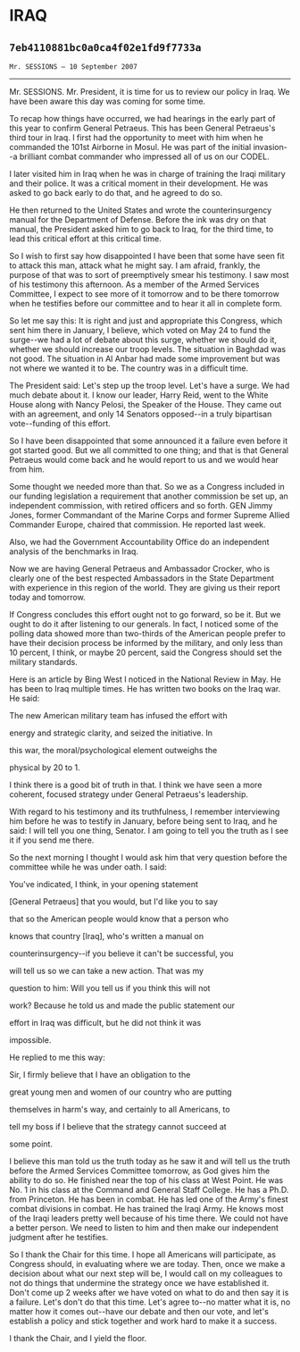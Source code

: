 # IRAQ
## `7eb4110881bc0a0ca4f02e1fd9f7733a`
`Mr. SESSIONS — 10 September 2007`

---


Mr. SESSIONS. Mr. President, it is time for us to review our policy 
in Iraq. We have been aware this day was coming for some time.

To recap how things have occurred, we had hearings in the early part 
of this year to confirm General Petraeus. This has been General 
Petraeus's third tour in Iraq. I first had the opportunity to meet with 
him when he commanded the 101st Airborne in Mosul. He was part of the 
initial invasion--a brilliant combat commander who impressed all of us 
on our CODEL.

I later visited him in Iraq when he was in charge of training the 
Iraqi military and their police. It was a critical moment in their 
development. He was asked to go back early to do that, and he agreed to 
do so.

He then returned to the United States and wrote the counterinsurgency 
manual for the Department of Defense. Before the ink was dry on that 
manual, the President asked him to go back to Iraq, for the third time, 
to lead this critical effort at this critical time.

So I wish to first say how disappointed I have been that some have 
seen fit to attack this man, attack what he might say. I am afraid, 
frankly, the purpose of that was to sort of preemptively smear his 
testimony. I saw most of his testimony this afternoon. As a member of 
the Armed Services Committee, I expect to see more of it tomorrow and 
to be there tomorrow when he testifies before our committee and to hear 
it all in complete form.

So let me say this: It is right and just and appropriate this 
Congress, which sent him there in January, I believe, which voted on 
May 24 to fund the surge--we had a lot of debate about this surge, 
whether we should do it, whether we should increase our troop levels. 
The situation in Baghdad was not good. The situation in Al Anbar had 
made some improvement but was not where we wanted it to be. The country 
was in a difficult time.

The President said: Let's step up the troop level. Let's have a 
surge. We had much debate about it. I know our leader, Harry Reid, went 
to the White House along with Nancy Pelosi, the Speaker of the House. 
They came out with an agreement, and only 14 Senators opposed--in a 
truly bipartisan vote--funding of this effort.

So I have been disappointed that some announced it a failure even 
before it got started good. But we all committed to one thing; and that 
is that General Petraeus would come back and he would report to us and 
we would hear from him.

Some thought we needed more than that. So we as a Congress included 
in our funding legislation a requirement that another commission be set 
up, an independent commission, with retired officers and so forth. GEN 
Jimmy Jones, former Commandant of the Marine Corps and former Supreme 
Allied Commander Europe, chaired that commission. He reported last 
week.

Also, we had the Government Accountability Office do an independent 
analysis of the benchmarks in Iraq.

Now we are having General Petraeus and Ambassador Crocker, who is 
clearly one of the best respected Ambassadors in the State Department 
with experience in this region of the world. They are giving us their 
report today and tomorrow.

If Congress concludes this effort ought not to go forward, so be it. 
But we ought to do it after listening to our generals. In fact, I 
noticed some of the polling data showed more than two-thirds of the 
American people prefer to have their decision process be informed by 
the military, and only less than 10 percent, I think, or maybe 20 
percent, said the Congress should set the military standards.

Here is an article by Bing West I noticed in the National Review in 
May. He has been to Iraq multiple times. He has written two books on 
the Iraq war. He said:




 The new American military team has infused the effort with 


 energy and strategic clarity, and seized the initiative. In 


 this war, the moral/psychological element outweighs the 


 physical by 20 to 1.


I think there is a good bit of truth in that. I think we have seen a 
more coherent, focused strategy under General Petraeus's leadership.

With regard to his testimony and its truthfulness, I remember 
interviewing him before he was to testify in January, before being sent 
to Iraq, and he said: I will tell you one thing, Senator. I am going to 
tell you the truth as I see it if you send me there.

So the next morning I thought I would ask him that very question 
before the committee while he was under oath. I said:




 You've indicated, I think, in your opening statement 


 [General Petraeus] that you would, but I'd like you to say 


 that so the American people would know that a person who 


 knows that country [Iraq], who's written a manual on 


 counterinsurgency--if you believe it can't be successful, you 


 will tell us so we can take a new action. That was my 


 question to him: Will you tell us if you think this will not 


 work? Because he told us and made the public statement our 


 effort in Iraq was difficult, but he did not think it was 


 impossible.


He replied to me this way:




 Sir, I firmly believe that I have an obligation to the 


 great young men and women of our country who are putting 


 themselves in harm's way, and certainly to all Americans, to 


 tell my boss if I believe that the strategy cannot succeed at 


 some point.


I believe this man told us the truth today as he saw it and will tell 
us the truth before the Armed Services Committee tomorrow, as God gives 
him the ability to do so. He finished near the top of his class at West 
Point. He was No. 1 in his class at the Command and General Staff 
College. He has a Ph.D. from Princeton. He has been in combat. He has 
led one of the Army's finest combat divisions in combat. He has trained 
the Iraqi Army. He knows most of the Iraqi leaders pretty well because 
of his time there. We could not have a better person. We need to listen 
to him and then make our independent judgment after he testifies.

So I thank the Chair for this time. I hope all Americans will 
participate, as Congress should, in evaluating where we are today. 
Then, once we make a decision about what our next step will be, I would 
call on my colleagues to not do things that undermine the strategy once 
we have established it. Don't come up 2 weeks after we have voted on 
what to do and then say it is a failure. Let's don't do that this time. 
Let's agree to--no matter what it is, no matter how it comes out--have 
our debate and then our vote, and let's establish a policy and stick 
together and work hard to make it a success.

I thank the Chair, and I yield the floor.